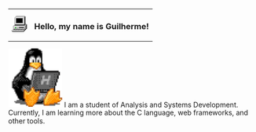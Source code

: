 

<table >
    <tr>
        <td><img src="my_computer_animated_commission_by_wrim_d5iuujc.gif"></td>
        <td>     
   <h3>Hello, my name is Guilherme!</h3>
        </td>
    </tr>
</table>






 <img  width="110" src="linux-computer.gif"> I am a student of Analysis and Systems Development. Currently, I am learning more about the C language, web frameworks, and other tools. 


  



